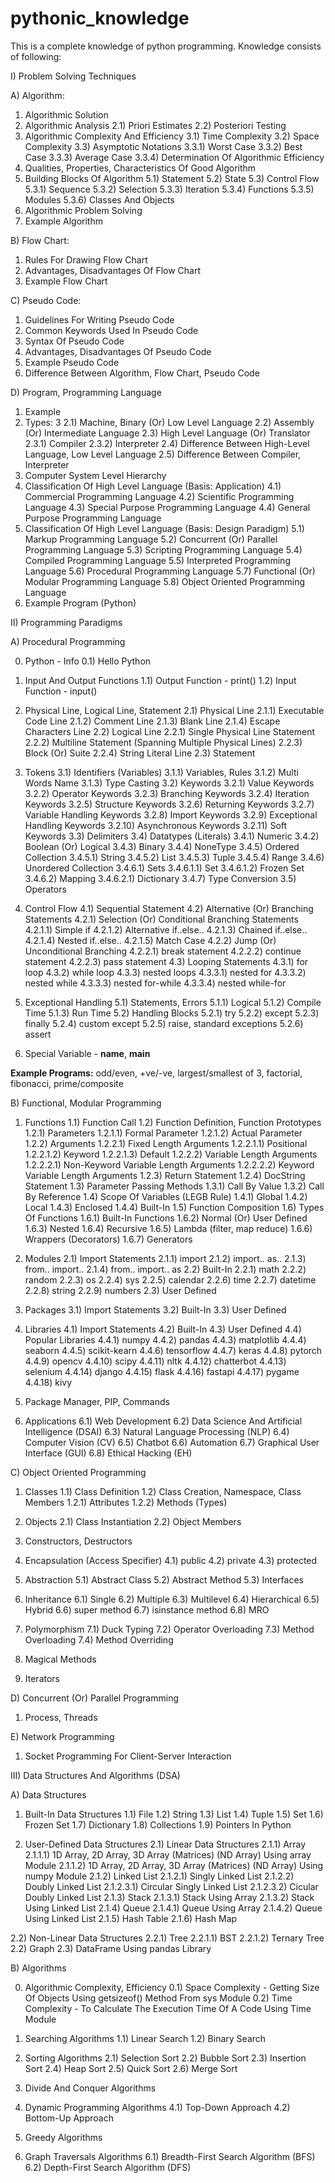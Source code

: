 # pythonic_knowledge
This is a complete knowledge of python programming. Knowledge consists of following:

I) Problem Solving Techniques

A) Algorithm:
1) Algorithmic Solution
2) Algorithmic Analysis
2.1) Priori Estimates
2.2) Posteriori Testing
3) Algorithmic Complexity And Efficiency
3.1) Time Complexity
3.2) Space Complexity
3.3) Asymptotic Notations
3.3.1) Worst Case
3.3.2) Best Case
3.3.3) Average Case
3.3.4) Determination Of Algorithmic Efficiency
4) Qualities, Properties, Characteristics Of Good Algorithm
5) Building Blocks Of Algorithm
5.1) Statement
5.2) State
5.3) Control Flow
5.3.1) Sequence
5.3.2) Selection
5.3.3) Iteration
5.3.4) Functions
5.3.5) Modules
5.3.6) Classes And Objects
6) Algorithmic Problem Solving
7) Example Algorithm

B) Flow Chart:
1) Rules For Drawing Flow Chart
2) Advantages, Disadvantages Of Flow Chart
3) Example Flow Chart

C) Pseudo Code:
1) Guidelines For Writing Pseudo Code
2) Common Keywords Used In Pseudo Code
3) Syntax Of Pseudo Code
4) Advantages, Disadvantages Of Pseudo Code
5) Example Pseudo Code
6) Difference Between Algorithm, Flow Chart, Pseudo Code

D) Program, Programming Language
1) Example
2) Types: 3
2.1) Machine, Binary (Or) Low Level Language
2.2) Assembly (Or) Intermediate Language
2.3) High Level Language (Or) Translator
2.3.1) Compiler
2.3.2) Interpreter
2.4) Difference Between High-Level Language, Low Level Language
2.5) Difference Between Compiler, Interpreter
3) Computer System Level Hierarchy
4) Classification Of High Level Language (Basis: Application)
4.1) Commercial Programming Language
4.2) Scientific Programming Language
4.3) Special Purpose Programming Language
4.4) General Purpose Programming Language
5) Classification Of High Level Language (Basis: Design Paradigm)
5.1) Markup Programming Language
5.2) Concurrent (Or) Parallel Programming Language
5.3) Scripting Programming Language
5.4) Compiled Programming Language
5.5) Interpreted Programming Language
5.6) Procedural Programming Language
5.7) Functional (Or) Modular Programming Language
5.8) Object Oriented Programming Language
6) Example Program (Python)

II) Programming Paradigms

A) Procedural Programming

0) Python - Info
0.1) Hello Python

1) Input And Output Functions
1.1) Output Function - print()
1.2) Input Function - input()

2) Physical Line, Logical Line, Statement
2.1) Physical Line
2.1.1) Executable Code Line
2.1.2) Comment Line
2.1.3) Blank Line
2.1.4) Escape Characters Line
2.2) Logical Line
2.2.1) Single Physical Line Statement
2.2.2) Multiline Statement (Spanning Multiple Physical Lines)
2.2.3) Block (Or) Suite
2.2.4) String Literal Line
2.3) Statement

3) Tokens 
3.1) Identifiers (Variables)
3.1.1) Variables, Rules
3.1.2) Multi Words Name
3.1.3) Type Casting
3.2) Keywords
3.2.1) Value Keywords
3.2.2) Operator Keywords
3.2.3) Branching Keywords
3.2.4) Iteration Keywords
3.2.5) Structure Keywords
3.2.6) Returning Keywords
3.2.7) Variable Handling Keywords
3.2.8) Import Keywords
3.2.9) Exceptional Handling Keywords
3.2.10) Asynchronous Keywords
3.2.11) Soft Keywords
3.3) Delimiters
3.4) Datatypes (Literals)
3.4.1) Numeric
3.4.2) Boolean (Or) Logical
3.4.3) Binary
3.4.4) NoneType
3.4.5) Ordered Collection
3.4.5.1) String
3.4.5.2) List
3.4.5.3) Tuple
3.4.5.4) Range
3.4.6) Unordered Collection
3.4.6.1) Sets
3.4.6.1.1) Set
3.4.6.1.2) Frozen Set
3.4.6.2) Mapping
3.4.6.2.1) Dictionary
3.4.7) Type Conversion
3.5) Operators

4) Control Flow
4.1) Sequential Statement
4.2) Alternative (Or) Branching Statements
4.2.1) Selection (Or) Conditional Branching Statements
4.2.1.1) Simple if
4.2.1.2) Alternative if..else..
4.2.1.3) Chained if..else..
4.2.1.4) Nested if..else..
4.2.1.5) Match Case
4.2.2) Jump (Or) Unconditional Branching
4.2.2.1) break statement
4.2.2.2) continue statement
4.2.2.3) pass statement
4.3) Looping Statements
4.3.1) for loop
4.3.2) while loop
4.3.3) nested loops
4.3.3.1) nested for
4.3.3.2) nested while
4.3.3.3) nested for-while
4.3.3.4) nested while-for

5) Exceptional Handling
5.1) Statements, Errors
5.1.1) Logical
5.1.2) Compile Time
5.1.3) Run Time
5.2) Handling Blocks
5.2.1) try
5.2.2) except
5.2.3) finally
5.2.4) custom except
5.2.5) raise, standard exceptions
5.2.6) assert

6) Special Variable - __name__, __main__

**Example Programs:** odd/even, +ve/-ve, largest/smallest of 3, factorial, fibonacci, prime/composite


B) Functional, Modular Programming

1) Functions
1.1) Function Call
1.2) Function Definition, Function Prototypes
1.2.1) Parameters
1.2.1.1) Formal Parameter
1.2.1.2) Actual Parameter
1.2.2) Arguments
1.2.2.1) Fixed Length Arguments
1.2.2.1.1) Positional
1.2.2.1.2) Keyword
1.2.2.1.3) Default
1.2.2.2) Variable Length Arguments
1.2.2.2.1) Non-Keyword Variable Length Arguments
1.2.2.2.2) Keyword Variable Length Arguments
1.2.3) Return Statement
1.2.4) DocString Statement
1.3) Parameter Passing Methods
1.3.1) Call By Value
1.3.2) Call By Reference
1.4) Scope Of Variables (LEGB Rule)
1.4.1) Global
1.4.2) Local
1.4.3) Enclosed
1.4.4) Built-In
1.5) Function Composition
1.6) Types Of Functions
1.6.1) Built-In Functions
1.6.2) Normal (Or) User Defined
1.6.3) Nested
1.6.4) Recursive
1.6.5) Lambda (filter, map reduce)
1.6.6) Wrappers (Decorators)
1.6.7) Generators

2) Modules
2.1) Import Statements
2.1.1) import
2.1.2) import.. as..
2.1.3) from.. import..
2.1.4) from.. import.. as
2.2) Built-In
2.2.1) math
2.2.2) random
2.2.3) os
2.2.4) sys
2.2.5) calendar
2.2.6) time
2.2.7) datetime
2.2.8) string
2.2.9) numbers
2.3) User Defined

3) Packages
3.1) Import Statements
3.2) Built-In
3.3) User Defined

4) Libraries
4.1) Import Statements
4.2) Built-In
4.3) User Defined
4.4) Popular Libraries
4.4.1) numpy
4.4.2) pandas
4.4.3) matplotlib
4.4.4) seaborn
4.4.5) scikit-kearn
4.4.6) tensorflow
4.4.7) keras
4.4.8) pytorch
4.4.9) opencv
4.4.10) scipy
4.4.11) nltk
4.4.12) chatterbot
4.4.13) selenium
4.4.14) django
4.4.15) flask
4.4.16) fastapi
4.4.17) pygame
4.4.18) kivy

5) Package Manager, PIP, Commands

6) Applications
6.1) Web Development
6.2) Data Science And Artificial Intelligence (DSAI)
6.3) Natural Language Processing (NLP)
6.4) Computer Vision (CV)
6.5) Chatbot
6.6) Automation
6.7) Graphical User Interface (GUI)
6.8) Ethical Hacking (EH)


C) Object Oriented Programming

1) Classes
1.1) Class Definition
1.2) Class Creation, Namespace, Class Members
1.2.1) Attributes
1.2.2) Methods (Types)

2) Objects
2.1) Class Instantiation
2.2) Object Members

3) Constructors, Destructors

4) Encapsulation (Access Specifier)
4.1) public
4.2) private
4.3) protected

5) Abstraction
5.1) Abstract Class
5.2) Abstract Method
5.3) Interfaces

6) Inheritance
6.1) Single
6.2) Multiple
6.3) Multilevel
6.4) Hierarchical
6.5) Hybrid
6.6) super method
6.7) isinstance method
6.8) MRO

7) Polymorphism
7.1) Duck Typing
7.2) Operator Overloading
7.3) Method Overloading
7.4) Method Overriding

8) Magical Methods

9) Iterators


D) Concurrent (Or) Parallel Programming
1) Process, Threads


E) Network Programming
1) Socket Programming For Client-Server Interaction


III) Data Structures And Algorithms (DSA)

A) Data Structures

1) Built-In Data Structures
1.1) File
1.2) String
1.3) List
1.4) Tuple
1.5) Set
1.6) Frozen Set
1.7) Dictionary
1.8) Collections
1.9) Pointers In Python

2) User-Defined Data Structures
2.1) Linear Data Structures
2.1.1) Array
2.1.1.1) 1D Array, 2D Array, 3D Array (Matrices) (ND Array) Using array Module
2.1.1.2) 1D Array, 2D Array, 3D Array (Matrices) (ND Array) Using numpy Module
2.1.2) Linked List
2.1.2.1) Singly Linked List
2.1.2.2) Doubly Linked List
2.1.2.3.1) Circular Singly Linked List
2.1.2.3.2) Cicular Doubly Linked List
2.1.3) Stack
2.1.3.1) Stack Using Array
2.1.3.2) Stack Using Linked List
2.1.4) Queue
2.1.4.1) Queue Using Array
2.1.4.2) Queue Using Linked List
2.1.5) Hash Table
2.1.6) Hash Map

2.2) Non-Linear Data Structures
2.2.1) Tree
2.2.1.1) BST
2.2.1.2) Ternary Tree
2.2) Graph
2.3) DataFrame Using pandas Library

B) Algorithms

0) Algorithmic Complexity, Efficiency
0.1) Space Complexity - Getting Size Of Objects Using getsizeof() Method From sys Module
0.2) Time Complexity - To Calculate The Execution Time Of A Code Using Time Module

1) Searching Algorithms
1.1) Linear Search
1.2) Binary Search

2) Sorting Algorithms
2.1) Selection Sort
2.2) Bubble Sort
2.3) Insertion Sort
2.4) Heap Sort
2.5) Quick Sort
2.6) Merge Sort

3) Divide And Conquer Algorithms

4) Dynamic Programming Algorithms
4.1) Top-Down Approach
4.2) Bottom-Up Approach

5) Greedy Algorithms

6) Graph Traversals Algorithms
6.1) Breadth-First Search Algorithm (BFS)
6.2) Depth-First Search Algorithm (DFS)
